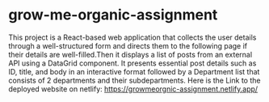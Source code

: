 # grow-me-organic-assignment
This project is a React-based web application that collects the user details through a well-structured form and directs them to the following page if their details are well-filled.Then it displays a list of posts from an external API using a DataGrid component. It presents essential post details such as ID, title, and body in an interactive format followed by a Department list that consists of 2 departments and their subdepartments.
Here is the Link to the deployed website on netlify:
https://growmeorgnic-assignment.netlify.app/
